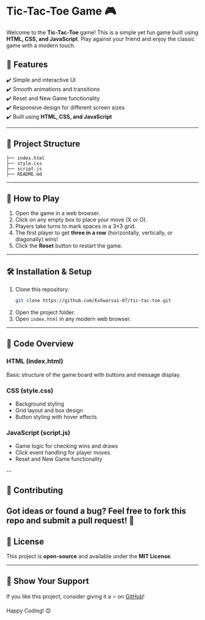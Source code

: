 
# Tic-Tac-Toe Game 🎮

Welcome to the **Tic-Tac-Toe** game! This is a simple yet fun game built using **HTML, CSS, and JavaScript**. Play against your friend and enjoy the classic game with a modern touch.

## 📌 Features
✔️ Simple and interactive UI  
✔️ Smooth animations and transitions  
✔️ Reset and New Game functionality  
✔️ Responsive design for different screen sizes  
✔️ Built using **HTML, CSS, and JavaScript**  

---

## 📂 Project Structure
```
├── index.html        
├── style.css       
├── script.js        
├── README.md         
```

---

## 🚀 How to Play
1. Open the game in a web browser.
2. Click on any empty box to place your move (X or O).
3. Players take turns to mark spaces in a 3×3 grid.
4. The first player to get **three in a row** (horizontally, vertically, or diagonally) wins!
5. Click the **Reset** button to restart the game.

---

## 🛠️ Installation & Setup
1. Clone this repository:
   ```sh
   git clone https://github.com/Eshwarsai-07/tic-tac-toe.git
   ```
2. Open the project folder.
3. Open `index.html` in any modern web browser.

---

## 📜 Code Overview
### HTML (index.html)
Basic structure of the game board with buttons and message display.

### CSS (style.css)
- Background styling
- Grid layout and box design
- Button styling with hover effects

### JavaScript (script.js)
- Game logic for checking wins and draws
- Click event handling for player moves
- Reset and New Game functionality

--

## 📢 Contributing
Got ideas or found a bug? Feel free to **fork** this repo and submit a **pull request**! 🎉
---

## 📄 License
This project is **open-source** and available under the **MIT License**.

---

## 🌟 Show Your Support
If you like this project, consider giving it a ⭐ on [GitHub](https://github.com/Eshwarsai-07/tic-tac-toe)!

Happy Coding! 😊


